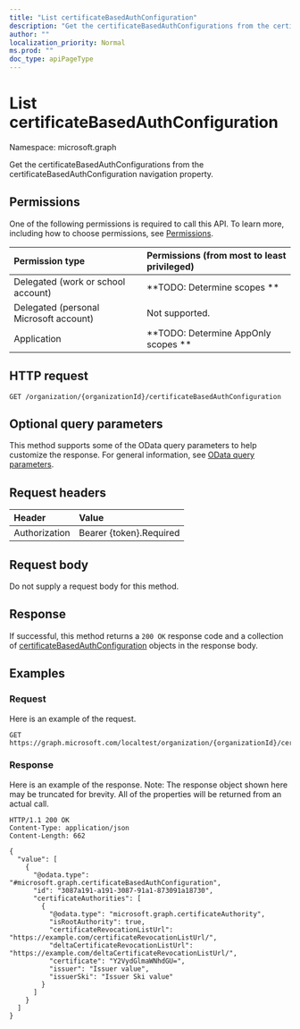 ```yaml
---
title: "List certificateBasedAuthConfiguration"
description: "Get the certificateBasedAuthConfigurations from the certificateBasedAuthConfiguration navigation property."
author: ""
localization_priority: Normal
ms.prod: ""
doc_type: apiPageType
---
```


# List certificateBasedAuthConfiguration

Namespace: microsoft.graph

Get the certificateBasedAuthConfigurations from the certificateBasedAuthConfiguration navigation property.

## Permissions
One of the following permissions is required to call this API. To learn more, including how to choose permissions, see [Permissions](/concepts/permissions-reference.md).

|Permission type|Permissions (from most to least privileged)|
|:---|:---|
|Delegated (work or school account)|**TODO: Determine scopes **|
|Delegated (personal Microsoft account)|Not supported.|
|Application|**TODO: Determine AppOnly scopes **|

## HTTP request
<!-- {
  "blockType": "ignored"
}
-->
``` http
GET /organization/{organizationId}/certificateBasedAuthConfiguration
```

## Optional query parameters
This method supports some of the OData query parameters to help customize the response. For general information, see [OData query parameters](/graph/query-parameters).

## Request headers
|Header|Value|
|:---|:---|
|Authorization|Bearer {token}.Required|

## Request body
Do not supply a request body for this method.

## Response
If successful, this method returns a `200 OK` response code and a collection of [certificateBasedAuthConfiguration](../resources/certificatebasedauthconfiguration.md) objects in the response body.

## Examples

### Request
Here is an example of the request.
<!-- {
  "blockType": "request",
  "name": "get_certificatebasedauthconfiguration"
}
-->
``` http
GET https://graph.microsoft.com/localtest/organization/{organizationId}/certificateBasedAuthConfiguration
```

### Response
Here is an example of the response. Note: The response object shown here may be truncated for brevity. All of the properties will be returned from an actual call.
<!-- {
  "blockType": "response",
  "truncated": true,
  "@odata.type": "collection(microsoft.graph.certificatebasedauthconfiguration)"
}
-->
``` http
HTTP/1.1 200 OK
Content-Type: application/json
Content-Length: 662

{
  "value": [
    {
      "@odata.type": "#microsoft.graph.certificateBasedAuthConfiguration",
      "id": "3087a191-a191-3087-91a1-873091a18730",
      "certificateAuthorities": [
        {
          "@odata.type": "microsoft.graph.certificateAuthority",
          "isRootAuthority": true,
          "certificateRevocationListUrl": "https://example.com/certificateRevocationListUrl/",
          "deltaCertificateRevocationListUrl": "https://example.com/deltaCertificateRevocationListUrl/",
          "certificate": "Y2VydGlmaWNhdGU=",
          "issuer": "Issuer value",
          "issuerSki": "Issuer Ski value"
        }
      ]
    }
  ]
}
```

